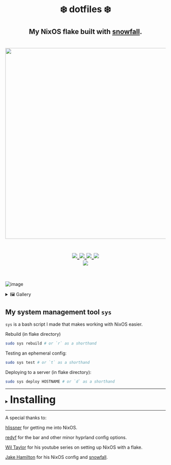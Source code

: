 <h1 align="center"> ❄️ dotfiles ❄️</h1>
<h2 align="center">My NixOS flake built with <a href="https://github.com/snowfallorg/lib">snowfall</a>.</h2>


<h1 align="center">
<a href='#'><img src="https://raw.githubusercontent.com/catppuccin/catppuccin/main/assets/palette/macchiato.png" width="600px"/></a>
  <br>
  <br>
  <div>
    <a href="https://github.com/Iogamaster/dotfiles/issues">
        <img src="https://img.shields.io/github/issues/Iogamaster/dotfiles?color=fab387&labelColor=303446&style=for-the-badge">
    </a>
    <a href="https://github.com/Iogamaster/dotfiles/stargazers">
        <img src="https://img.shields.io/github/stars/Iogamaster/dotfiles?color=ca9ee6&labelColor=303446&style=for-the-badge">
    </a>
    <a href="https://github.com/Iogamaster/dotfiles">
        <img src="https://img.shields.io/github/repo-size/Iogamaster/dotfiles?color=ea999c&labelColor=303446&style=for-the-badge">
    </a>
    <a href="https://github.com/Iogamaster/dotfiles/blob/main/.github/LICENCE">
        <img src="https://img.shields.io/static/v1.svg?style=for-the-badge&label=License&message=MIT&logoColor=ca9ee6&colorA=313244&colorB=cba6f7"/>
    </a>
    <br>
    </div>
        <img href="https://builtwithnix.org" src="https://builtwithnix.org/badge.svg"/>
   </h1>
   <br>
   
![image](https://github.com/IogaMaster/dotfiles/assets/67164465/1605c3d2-ca38-4942-a2f5-a1288c19d8e3)


<details>
<summary>🖼️ Gallery</summary>
  
![image](https://github.com/IogaMaster/dotfiles/assets/67164465/83bc1ff5-74d6-4043-8def-9f5e971a801f)
![image](https://github.com/IogaMaster/dotfiles/assets/67164465/dac697f5-870f-42bd-9b5e-f35c019f96e1)

</details>

## My system management tool `sys`

`sys` is a bash script I made that makes working with NixOS easier.

Rebuild (in flake directory)
```sh
sudo sys rebuild # or `r` as a shorthand
```

Testing an ephemeral config:
```sh
sudo sys test # or `t` as a shorthand
```

Deploying to a server (in flake directory):
```sh
sudo sys deploy HOSTNAME # or `d` as a shorthand
```

---

<details>
<summary><b><font size="+3">Installing</font></b></summary>

### Build install iso

```sh
# Graphical
nix build .#install-isoConfigurations.graphical

# Minimal tty
nix build .#install-isoConfigurations.minimal
```

### Basic Setup

Network manager is installed by default.
If you need wifi.
```sh
nmtui
```

Now become root.
```sh
sudo su
```

### Disks

This is pretty much copy and paste.

<details>
<summary>UEFI</summary>

```sh
# Become root
sudo -i

# Assuming /dev/sda is the device you are installing to.
parted /dev/sda -- mklabel gpt
parted /dev/sda -- mkpart primary 512MB -8GB
parted /dev/sda -- mkpart primary linux-swap -8GB 100%
parted /dev/sda -- mkpart ESP fat32 1MB 512MB
parted /dev/sda -- set 3 esp on

# Make filesystems and mount
mkfs.ext4 -L nixos /dev/sda1
mkswap -L swap /dev/sda2
mkfs.fat -F 32 -n boot /dev/sda3
mount /dev/disk/by-label/nixos /mnt
mkdir -p /mnt/boot
mount /dev/disk/by-label/boot /mnt/boot
swapon /dev/sda2
```

</details>

<details>
<summary>BIOS</summary>

```sh
# Become root
sudo -i

# Assuming /dev/sda is the device you are installing to.
parted /dev/sda -- mklabel msdos
parted /dev/sda -- mkpart primary 1MB -8GB
parted /dev/sda -- set 1 boot on
parted /dev/sda -- mkpart primary linux-swap -8GB 100%

# Make filesystems and mount
mkfs.ext4 -L nixos /dev/sda1
mkswap -L swap /dev/sda2
mount /dev/disk/by-label/nixos /mnt
swapon /dev/sda2
```

</details>

### Final install

Now we need to add your system.

First clone the dotfiles in `/mnt`
```sh
git clone git@github.com:IogaMaster/dotfiles /mnt/.dotfiles
cd /mnt/.dotfiles/
```
Then copy the example config with the new hostname of your system.
```sh
# The `x86_64-linux` part comes from nixos generators, if you are using a different arch use that directory. eg `aarch64-linux` for arm
cp -r systems/x86_64-linux/example/ systems/x86_64-linux/hostname
```

> **⚠️ Warning:** Do not use my hardware configurations they won't work with your system!

Generate your config and copy the hardware configuration.

```sh
nixos-generate-config --root /mnt
cp /mnt/etc/nixos/hardware-configuration.nix /mnt/.dotfiles/systems/x86_64-linux/hostname/
```

Then install.

```sh
nixos-install
```

### Post install.

> **⚠️ Warning:** The default password for the iogamaster user is `password` please change it.

I normally clone the dotfiles repo to ~/.dotfiles/

</details>

---

A special thanks to:

[hlissner](https://github.com/hlissner/dotfiles) for getting me into NixOS.

[redyf](https://github.com/redyf/nixdots) for the bar and other minor hyprland config options.

[Wil Taylor](https://www.youtube.com/playlist?list=PL-saUBvIJzOkjAw_vOac75v-x6EzNzZq-) for his youtube series on setting up NixOS with a flake.

[Jake Hamilton](https://github.com/jakehamilton/config) for his NixOS config and [snowfall](https://github.com/snowfallorg/lib).

